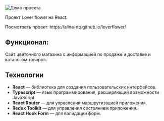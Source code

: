 <img src="https://i.ibb.co/WncMsYm/2024-09-02-000205.png" alt="Демо проекта">
<p>Проект Lover flower на React.</p>
<p>Посмотреть проект: https://alina-np.github.io/loverflower/</p>
<h2 tabindex="-1" class="heading-element" dir="auto">Функционал:</h2>
<p>Сайт цветочного магазина с информацией по продаже и доставке и каталогом товаров.</p>

<h2 tabindex="-1" class="heading-element" dir="auto">Технологии</h2>
<ul dir="auto">
<li><strong>React</strong> — библиотека для создания пользовательских интерфейсов.</li>
<li><strong>Typescript</strong> — язык программирования, расширяющий возможности JavaScript.</li>
<li><strong>React Router</strong> — для управления маршрутизацией приложения.</li>
<li><strong>Redux Toolkit</strong> — для управления состоянием приложения.</li>
<li><strong>React Hook Form</strong> — для валидации форм.</li>
</ul>

